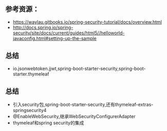 ## 参考资源：
* https://waylau.gitbooks.io/spring-security-tutorial/docs/overview.html
* http://docs.spring.io/spring-security/site/docs/current/guides/html5//helloworld-javaconfig.html#setting-up-the-sample

## 总结
* io.jsonwebtoken.jjwt,spring-boot-starter-security,spring-boot-starter.thymeleaf

## 总结
* 引入security包,spring-boot-starter-security,还有thymeleaf-extras-springsecurity4
* @EnableWebSecurity,继承WebSecurityConfigurerAdapter
* thymeleaf和spring security的集成
